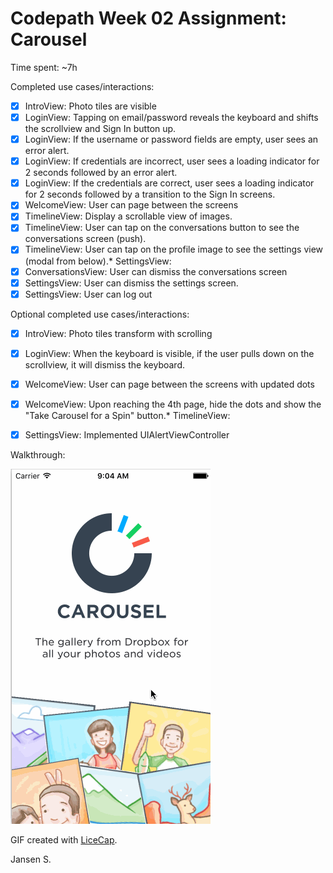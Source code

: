 # Codepath Week 02 Assignment: Carousel

Time spent: ~7h


Completed use cases/interactions:
* [x] IntroView: Photo tiles are visible
* [x] LoginView: Tapping on email/password reveals the keyboard and shifts the scrollview and Sign In button up.
* [x] LoginView: If the username or password fields are empty, user sees an error alert.
* [x] LoginView: If credentials are incorrect, user sees a loading indicator for 2 seconds followed by an error alert.
* [x] LoginView: If the credentials are correct, user sees a loading indicator for 2 seconds followed by a transition to the Sign In screens.
* [x] WelcomeView: User can page between the screens
* [x] TimelineView: Display a scrollable view of images.
* [x] TimelineView: User can tap on the conversations button to see the conversations screen (push).
* [x] TimelineView: User can tap on the profile image to see the settings view (modal from below).* SettingsView:
* [x] ConversationsView: User can dismiss the conversations screen
* [x] SettingsView: User can dismiss the settings screen.
* [x] SettingsView: User can log out

Optional completed use cases/interactions:
* [x] IntroView: Photo tiles transform with scrolling
* [x] LoginView: When the keyboard is visible, if the user pulls down on the scrollview, it will dismiss the keyboard.
* [x] WelcomeView: User can page between the screens with updated dots
* [x] WelcomeView: Upon reaching the 4th page, hide the dots and show the "Take Carousel for a Spin" button.* TimelineView:
* [x] SettingsView: Implemented UIAlertViewController



Walkthrough:

![Video Walkthrough](WeekTwoV1.gif)

GIF created with [LiceCap](http://www.cockos.com/licecap/).

Jansen S.
